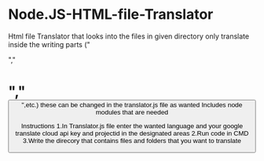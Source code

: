 # Node.JS-HTML-file-Translator
Html file Translator that looks into the files in given directory only translate inside the writing parts ("<p>","<h1>","<button>",etc.) these can be changed in the translator.js file as wanted
Includes node modules that are needed

Instructions
1.In Translator.js file enter the wanted language and your google translate cloud api key and projectid in the designated areas
2.Run code in CMD
3.Write the direcory that contains files and folders that you want to translate

